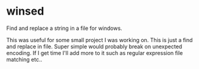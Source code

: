 # winsed
Find and replace a string in a file for windows. 

This was useful for some small project I was working on. This is just a find and replace in file. Super simple would probably break on unexpected encoding. If I get time I'll add more to it such as regular expression file matching etc..
